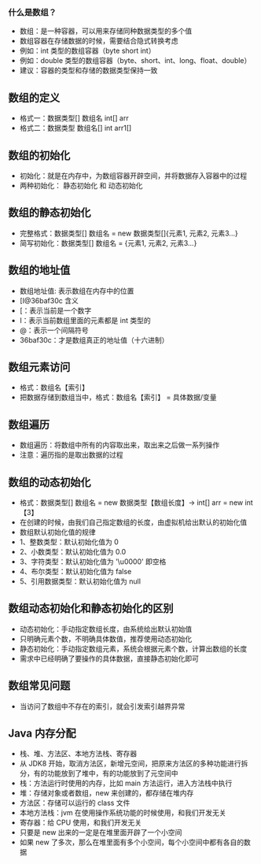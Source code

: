 ### 什么是数组？
* 数组：是一种容器，可以用来存储同种数据类型的多个值
* 数组容器在存储数据的时候，需要结合隐式转换考虑
* 例如：int 类型的数组容器（byte short int）
* 例如：double 类型的数组容器（byte、short、int、long、float、double）
* 建议：容器的类型和存储的数据类型保持一致

## 数组的定义
* 格式一：数据类型[] 数组名  int[] arr
* 格式二：数据类型 数组名[]  int arr1[]

## 数组的初始化
* 初始化：就是在内存中，为数组容器开辟空间，并将数据存入容器中的过程
* 两种初始化： 静态初始化 和 动态初始化

## 数组的静态初始化
* 完整格式：数据类型[] 数组名 = new 数据类型[]{元素1, 元素2, 元素3...}
* 简写初始化：数据类型[] 数组名 = {元素1, 元素2, 元素3...}

## 数组的地址值
* 数组地址值: 表示数组在内存中的位置
* [I@36baf30c 含义
* [：表示当前是一个数字
* I：表示当前数组里面的元素都是 int 类型的
* @：表示一个间隔符号
* 36baf30c：才是数组真正的地址值（十六进制）

## 数组元素访问
* 格式：数组名【索引】
* 把数据存储到数组当中，格式：数组名【索引】 = 具体数据/变量

## 数组遍历
* 数组遍历：将数组中所有的内容取出来，取出来之后做一系列操作
* 注意：遍历指的是取出数据的过程

## 数组的动态初始化
* 格式：数据类型[] 数组名 = new 数据类型【数组长度】-> int[] arr = new int【3】
* 在创建的时候，由我们自己指定数组的长度，由虚拟机给出默认的初始化值
* 数组默认初始化值的规律
* 1、整数类型：默认初始化值为 0
* 2、小数类型：默认初始化值为 0.0
* 3、字符类型：默认初始化值为 '\u0000' 即空格
* 4、布尔类型：默认初始化值为 false
* 5、引用数据类型：默认初始化值为 null

## 数组动态初始化和静态初始化的区别
* 动态初始化：手动指定数组长度，由系统给出默认初始值
* 只明确元素个数，不明确具体数值，推荐使用动态初始化
* 静态初始化：手动指定数组元素，系统会根据元素个数，计算出数组的长度
* 需求中已经明确了要操作的具体数据，直接静态初始化即可

## 数组常见问题
* 当访问了数组中不存在的索引，就会引发索引越界异常

## Java 内存分配
* 栈、堆、方法区、本地方法栈、寄存器
* 从 JDK8 开始，取消方法区，新增元空间，把原来方法区的多种功能进行拆分，有的功能放到了堆中，有的功能放到了元空间中
* 栈：方法运行时使用的内存，比如 main 方法运行，进入方法栈中执行
* 堆：存储对象或者数组，new 来创建的，都存储在堆内存
* 方法区：存储可以运行的 class 文件
* 本地方法栈：jvm 在使用操作系统功能的时候使用，和我们开发无关
* 寄存器：给 CPU 使用，和我们开发无关
* 只要是 new 出来的一定是在堆里面开辟了一个小空间
* 如果 new 了多次，那么在堆里面有多个小空间，每个小空间中都有各自的数据